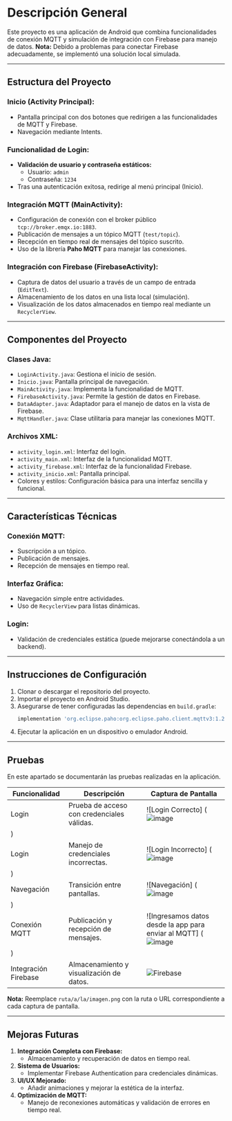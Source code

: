 # Descripción General

Este proyecto es una aplicación de Android que combina funcionalidades de conexión MQTT y simulación de integración con Firebase para manejo de datos. **Nota:** Debido a problemas para conectar Firebase adecuadamente, se implementó una solución local simulada.

---

## Estructura del Proyecto

### **Inicio (Activity Principal):**
- Pantalla principal con dos botones que redirigen a las funcionalidades de MQTT y Firebase.
- Navegación mediante Intents.

### **Funcionalidad de Login:**
- **Validación de usuario y contraseña estáticos:**
  - Usuario: `admin`
  - Contraseña: `1234`
- Tras una autenticación exitosa, redirige al menú principal (Inicio).

### **Integración MQTT (MainActivity):**
- Configuración de conexión con el broker público `tcp://broker.emqx.io:1883`.
- Publicación de mensajes a un tópico MQTT (`test/topic`).
- Recepción en tiempo real de mensajes del tópico suscrito.
- Uso de la librería **Paho MQTT** para manejar las conexiones.

### **Integración con Firebase (FirebaseActivity):**
- Captura de datos del usuario a través de un campo de entrada (`EditText`).
- Almacenamiento de los datos en una lista local (simulación).
- Visualización de los datos almacenados en tiempo real mediante un `RecyclerView`.

---

## Componentes del Proyecto

### **Clases Java:**
- `LoginActivity.java`: Gestiona el inicio de sesión.
- `Inicio.java`: Pantalla principal de navegación.
- `MainActivity.java`: Implementa la funcionalidad de MQTT.
- `FirebaseActivity.java`: Permite la gestión de datos en Firebase.
- `DataAdapter.java`: Adaptador para el manejo de datos en la vista de Firebase.
- `MqttHandler.java`: Clase utilitaria para manejar las conexiones MQTT.

### **Archivos XML:**
- `activity_login.xml`: Interfaz del login.
- `activity_main.xml`: Interfaz de la funcionalidad MQTT.
- `activity_firebase.xml`: Interfaz de la funcionalidad Firebase.
- `activity_inicio.xml`: Pantalla principal.
- Colores y estilos: Configuración básica para una interfaz sencilla y funcional.

---

## Características Técnicas

### **Conexión MQTT:**
- Suscripción a un tópico.
- Publicación de mensajes.
- Recepción de mensajes en tiempo real.

### **Interfaz Gráfica:**
- Navegación simple entre actividades.
- Uso de `RecyclerView` para listas dinámicas.

### **Login:**
- Validación de credenciales estática (puede mejorarse conectándola a un backend).

---

## Instrucciones de Configuración

1. Clonar o descargar el repositorio del proyecto.
2. Importar el proyecto en Android Studio.
3. Asegurarse de tener configuradas las dependencias en `build.gradle`:
    ```gradle
    implementation 'org.eclipse.paho:org.eclipse.paho.client.mqttv3:1.2.5'
    ```
4. Ejecutar la aplicación en un dispositivo o emulador Android.

---

## Pruebas

En este apartado se documentarán las pruebas realizadas en la aplicación. 

| **Funcionalidad**       | **Descripción**                                   | **Captura de Pantalla**                  |
|--------------------------|--------------------------------------------------|------------------------------------------|
| Login                   | Prueba de acceso con credenciales válidas.       | ![Login Correcto] (![image](https://github.com/user-attachments/assets/58897230-cd60-461f-a1e3-71456cf26ae1)
)  |
| Login                   | Manejo de credenciales incorrectas.              | ![Login Incorrecto] (![image](https://github.com/user-attachments/assets/a96a414d-8846-4b86-b0f5-9927021c5cc6)
)|
| Navegación              | Transición entre pantallas.                      | ![Navegación] (![image](https://github.com/user-attachments/assets/c25d0c52-b759-4f97-9971-84db12d746ed)
)      |
| Conexión MQTT           | Publicación y recepción de mensajes.             | ![Ingresamos datos desde la app para enviar al MQTT] (![image](https://github.com/user-attachments/assets/4120b5e6-6777-4ace-bae6-2ad10e3d6bcf)
)            |
| Integración Firebase    | Almacenamiento y visualización de datos.         | ![Firebase](ruta/a/la/imagen.png)        |

**Nota:** Reemplace `ruta/a/la/imagen.png` con la ruta o URL correspondiente a cada captura de pantalla.

---

## Mejoras Futuras

1. **Integración Completa con Firebase:**
   - Almacenamiento y recuperación de datos en tiempo real.
2. **Sistema de Usuarios:**
   - Implementar Firebase Authentication para credenciales dinámicas.
3. **UI/UX Mejorado:**
   - Añadir animaciones y mejorar la estética de la interfaz.
4. **Optimización de MQTT:**
   - Manejo de reconexiones automáticas y validación de errores en tiempo real.
